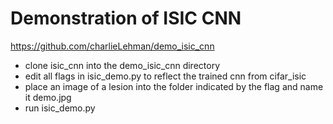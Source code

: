 # Demonstration of ISIC CNN
https://github.com/charlieLehman/demo_isic_cnn
 - clone isic_cnn into the demo_isic_cnn directory
 - edit all flags in isic_demo.py to reflect the trained cnn from cifar_isic
 - place an image of a lesion into the folder indicated by the flag and name it demo.jpg
 - run isic_demo.py

